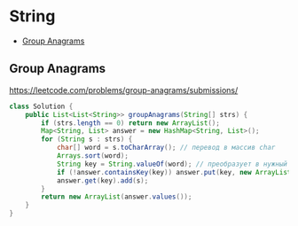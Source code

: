 # String

+ [Group Anagrams](#group-anagrams)

## Group Anagrams

https://leetcode.com/problems/group-anagrams/submissions/

```java
class Solution {
    public List<List<String>> groupAnagrams(String[] strs) {
        if (strs.length == 0) return new ArrayList();
        Map<String, List> answer = new HashMap<String, List>();
        for (String s : strs) {
            char[] word = s.toCharArray(); // перевод в массив char
            Arrays.sort(word);
            String key = String.valueOf(word); // преобразует в нужный тип данных
            if (!answer.containsKey(key)) answer.put(key, new ArrayList());
            answer.get(key).add(s);
        }
        return new ArrayList(answer.values());
    }
}
```
